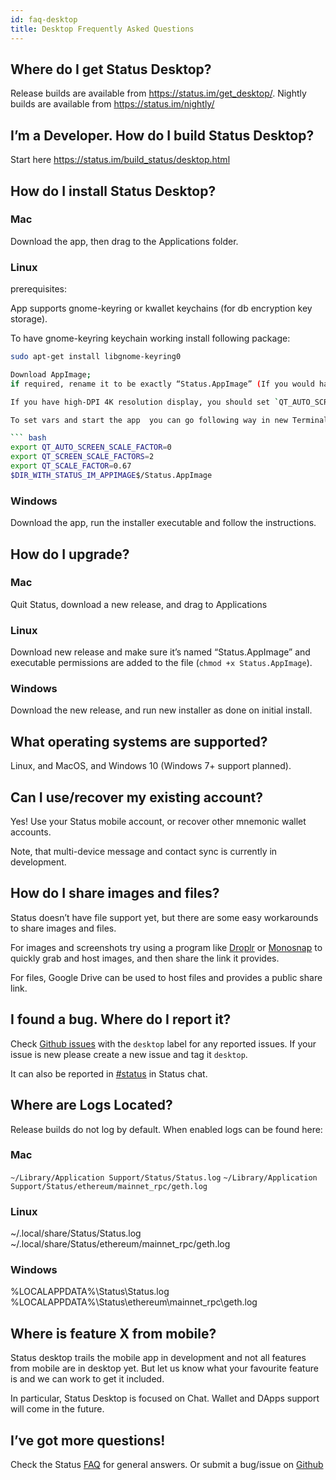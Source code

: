 ```yaml
---
id: faq-desktop
title: Desktop Frequently Asked Questions
---
```


## Where do I get Status Desktop?

Release builds are available from https://status.im/get_desktop/. Nightly builds are available from https://status.im/nightly/

## I’m a Developer. How do I build Status Desktop?

Start here https://status.im/build_status/desktop.html

## How do I install Status Desktop?

### Mac

Download the app, then drag to the Applications folder.

### Linux

prerequisites:

App supports gnome-keyring or kwallet keychains (for db encryption key storage).

To have gnome-keyring keychain working install following package:

``` bash
sudo apt-get install libgnome-keyring0

Download AppImage; 
if required, rename it to be exactly “Status.AppImage” (If you would have another name, app will start fresh without previously stored data).

If you have high-DPI 4K resolution display, you should set `QT_AUTO_SCREEN_SCALE_FACTOR`, `QT_SCREEN_SCALE_FACTORS`, `QT_SCALE_FACTOR` env vars to work with your display’s DPI and resolution.

To set vars and start the app  you can go following way in new Terminal window:

``` bash
export QT_AUTO_SCREEN_SCALE_FACTOR=0
export QT_SCREEN_SCALE_FACTORS=2
export QT_SCALE_FACTOR=0.67
$DIR_WITH_STATUS_IM_APPIMAGE$/Status.AppImage
```

### Windows

Download the app, run the installer executable and follow the instructions.

## How do I upgrade?

### Mac

Quit Status, download a new release, and drag to Applications

### Linux 

Download new release and make sure it’s named “Status.AppImage” and executable permissions are added to the file (`chmod +x Status.AppImage`).

### Windows

Download the new release, and run new installer as done on initial install.

## What operating systems are supported?

Linux, and MacOS, and Windows 10 (Windows 7+ support planned).

## Can I use/recover my existing account?

Yes! Use your Status mobile account, or recover other mnemonic wallet accounts.

Note, that multi-device message and contact sync is currently in development.

## How do I share images and files?

Status doesn’t have file support yet, but there are some easy workarounds to share images and files.

For images and screenshots try using a program like [Droplr](https://droplr.com/lite/) or [Monosnap](https://monosnap.com/welcome) to quickly grab and host images, and then share the link it provides.

For files, Google Drive can be used to host files and provides a public share link.

## I found a bug. Where do I report it?

Check [Github issues](https://github.com/status-im/status-react/labels/desktop) with the `desktop` label for any reported issues. If your issue is new please create a new issue and tag it `desktop`.

It can also be reported in [#status](https://get.status.im/chat/public/status) in Status chat.

## Where are Logs Located?

Release builds do not log by default. When enabled logs can be found here:

### Mac 
`~/Library/Application Support/Status/Status.log`
`~/Library/Application Support/Status/ethereum/mainnet_rpc/geth.log`


### Linux 
~/.local/share/Status/Status.log
~/.local/share/Status/ethereum/mainnet_rpc/geth.log

### Windows
%LOCALAPPDATA%\Status\Status.log
%LOCALAPPDATA%\Status\ethereum\mainnet_rpc\geth.log


## Where is feature X from mobile?

Status desktop trails the mobile app in development and not all features from mobile are in desktop yet. But let us know what your favourite feature is and we can work to get it included.

In particular, Status Desktop is focused on Chat. Wallet and DApps support will come in the future.

## I’ve got more questions!

Check the Status [FAQ](/docs/FAQs.html) for general answers. Or submit a bug/issue on [Github](https://github.com/status-im/status-react/issues)



 


